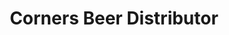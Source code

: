 ---
title: "Corners Beer Distributor"
url: /pittsburgh/corners-beer-distributor/
shop: beverages
---